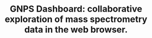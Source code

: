 ---
authors: Petras D, Phelan VV, Acharya D, Allen AE, Aron AT, Bandeira N, Bowen BP,
  Belle-Oudry D, Boecker S, Cummings DA Jr, Deutsch JM, Fahy E, Garg N, Gregor R,
  Handelsman J, Navarro-Hoyos M, Jarmusch AK, Jarmusch SA, Louie K, Maloney KN, Marty
  MT, Meijler MM, Mizrahi I, Neve RL, Northen TR, Molina-Santiago C, Panitchpakdi
  M, Pullman B, Puri AW, Schmid R, Subramaniam S, Thukral M, Vasquez-Castro F, Dorrestein
  PC, Wang M
carousel: false
dccs:
- Metabolomics
doi: 10.1038/s41592-021-01339-5
featured: false
issue: '2'
journal: Nature methods
keywords: '["Mass Spectrometry", "Data Visualization", "Web Browser", "Software"]'
landmark: false
layout: '@/layouts/Publication.astro'
page: 134-136
pmcid: PMC8831450
pmid: 34862502
title: 'GNPS Dashboard: collaborative exploration of mass spectrometry data in the
  web browser.'
volume: '19'
year: 2022
---